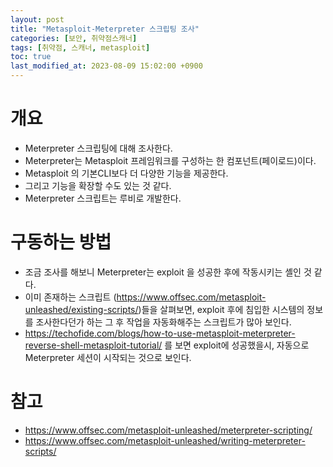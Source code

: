```yaml
---
layout: post
title: "Metasploit-Meterpreter 스크립팅 조사"
categories: [보안, 취약점스캐너]
tags: [취약점, 스캐너, metasploit]
toc: true
last_modified_at: 2023-08-09 15:02:00 +0900
---
```


# 개요
- Meterpreter 스크립팅에 대해 조사한다. 
- Meterpreter는 Metasploit 프레임워크를 구성하는 한 컴포넌트(페이로드)이다. 
- Metasploit 의 기본CLI보다 더 다양한 기능을 제공한다. 
- 그리고 기능을 확장할 수도 있는 것 같다.
- Meterpreter 스크립트는 루비로 개발한다. 

# 구동하는 방법
- 조금 조사를 해보니 Meterpreter는 exploit 을 성공한 후에 작동시키는 셸인 것 같다. 
- 이미 존재하는 스크립트 (https://www.offsec.com/metasploit-unleashed/existing-scripts/)들을 살펴보면, exploit 후에 침입한 시스템의 정보를 조사한다던가 하는 그 후 작업을 자동화해주는 스크립트가 많아 보인다. 
- https://techofide.com/blogs/how-to-use-metasploit-meterpreter-reverse-shell-metasploit-tutorial/ 를 보면 exploit에 성공했을시, 자동으로 Meterpreter 세션이 시작되는 것으로 보인다. 


# 참고 
- https://www.offsec.com/metasploit-unleashed/meterpreter-scripting/
- https://www.offsec.com/metasploit-unleashed/writing-meterpreter-scripts/